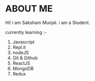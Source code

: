 # ABOUT ME

Hi! i am Saksham Munjal.
i am a Student.

currently learning :-

1. Javascript
2. Repl.it
3. nodeJS
4. Git & Github
5. ReactJS
6. MongoDB
7. Redux



